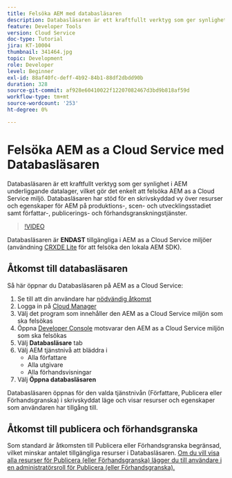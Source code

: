 ```yaml
---
title: Felsöka AEM med databasläsaren
description: Databasläsaren är ett kraftfullt verktyg som ger synlighet i AEM underliggande datalager, vilket gör det enkelt att felsöka AEM as a Cloud Service miljö.
feature: Developer Tools
version: Cloud Service
doc-type: Tutorial
jira: KT-10004
thumbnail: 341464.jpg
topic: Development
role: Developer
level: Beginner
exl-id: 88af40fc-deff-4b92-84b1-88df2dbdd90b
duration: 328
source-git-commit: af928e60410022f12207082467d3bd9b818af59d
workflow-type: tm+mt
source-wordcount: '253'
ht-degree: 0%

---
```


# Felsöka AEM as a Cloud Service med Databasläsaren

Databasläsaren är ett kraftfullt verktyg som ger synlighet i AEM underliggande datalager, vilket gör det enkelt att felsöka AEM as a Cloud Service miljö. Databasläsaren har stöd för en skrivskyddad vy över resurser och egenskaper för AEM på produktions-, scen- och utvecklingsstadiet samt författar-, publicerings- och förhandsgranskningstjänster.

>[!VIDEO](https://video.tv.adobe.com/v/341464?quality=12&learn=on)

Databasläsaren är __ENDAST__ tillgängliga i AEM as a Cloud Service miljöer (användning [CRXDE Lite](../aem-sdk-local-quickstart/other-tools.md#crxde-lite) för att felsöka den lokala AEM SDK).

## Åtkomst till databasläsaren

Så här öppnar du Databasläsaren på AEM as a Cloud Service:

1. Se till att din användare har [nödvändig åtkomst](https://experienceleague.adobe.com/docs/experience-manager-cloud-service/content/implementing/developer-tools/repository-browser.html#access-prerequisites)
1. Logga in på [Cloud Manager](https://my.cloudmanager.adobe.com)
1. Välj det program som innehåller den AEM as a Cloud Service miljön som ska felsökas
1. Öppna [Developer Console](./developer-console.md) motsvarar den AEM as a Cloud Service miljön som ska felsökas
1. Välj __Databasläsare__ tab
1. Välj AEM tjänstnivå att bläddra i
   + Alla författare
   + Alla utgivare
   + Alla förhandsvisningar
1. Välj __Öppna databasläsaren__

Databasläsaren öppnas för den valda tjänstnivån (Författare, Publicera eller Förhandsgranska) i skrivskyddat läge och visar resurser och egenskaper som användaren har tillgång till.

## Åtkomst till publicera och förhandsgranska

Som standard är åtkomsten till Publicera eller Förhandsgranska begränsad, vilket minskar antalet tillgängliga resurser i Databasläsaren. [Om du vill visa alla resurser för Publicera (eller Förhandsgranska) lägger du till användare i en administratörsroll för Publicera (eller Förhandsgranska).](https://experienceleague.adobe.com/docs/experience-manager-cloud-service/content/implementing/developer-tools/repository-browser.html#navigate-the-hierarchy)

